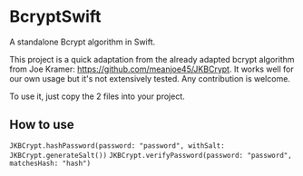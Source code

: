 # BcryptSwift
A standalone Bcrypt algorithm in Swift.

This project is a quick adaptation from the already adapted bcrypt algorithm from Joe Kramer: https://github.com/meanjoe45/JKBCrypt. It works well for our own usage but it's not extensively tested. Any contribution is welcome.

To use it, just copy the 2 files into your project.

## How to use

`JKBCrypt.hashPassword(password: "password", withSalt: JKBCrypt.generateSalt())`
`JKBCrypt.verifyPassword(password: "password", matchesHash: "hash")`
